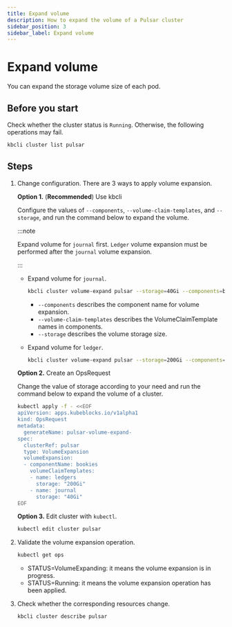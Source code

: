 ```yaml
---
title: Expand volume
description: How to expand the volume of a Pulsar cluster
sidebar_position: 3
sidebar_label: Expand volume
---
```


# Expand volume

You can expand the storage volume size of each pod.

## Before you start

Check whether the cluster status is `Running`. Otherwise, the following operations may fail.

```bash
kbcli cluster list pulsar
```

## Steps

1. Change configuration. There are 3 ways to apply volume expansion.

    **Option 1.** (**Recommended**) Use kbcli

    Configure the values of `--components`, `--volume-claim-templates`, and `--storage`, and run the command below to expand the volume.

    :::note

    Expand volume for `journal` first. `Ledger` volume expansion must be performed after the `journal` volume expansion.

    :::

   - Expand volume for `journal`.

     ```bash
     kbcli cluster volume-expand pulsar --storage=40Gi --components=bookies -t journal  
     ```

     - `--components` describes the component name for volume expansion.
     - `--volume-claim-templates` describes the VolumeClaimTemplate names in components.
     - `--storage` describes the volume storage size.

   - Expand volume for `ledger`.

     ```bash
     kbcli cluster volume-expand pulsar --storage=200Gi --components=bookies -t ledgers  
     ```

    **Option 2.** Create an OpsRequest

    Change the value of storage according to your need and run the command below to expand the volume of a cluster.

    ```bash
    kubectl apply -f - <<EOF
    apiVersion: apps.kubeblocks.io/v1alpha1
    kind: OpsRequest
    metadata:
      generateName: pulsar-volume-expand-
    spec:
      clusterRef: pulsar
      type: VolumeExpansion
      volumeExpansion:
      - componentName: bookies
        volumeClaimTemplates:
        - name: ledgers
          storage: "200Gi"
        - name: journal
          storage: "40Gi"      
    EOF
    ```

    **Option 3.** Edit cluster with `kubectl`.

    ```bash
    kubectl edit cluster pulsar
    ```

2. Validate the volume expansion operation.

   ```bash
   kubectl get ops  
   ```

   * STATUS=VolumeExpanding: it means the volume expansion is in progress.
   * STATUS=Running: it means the volume expansion operation has been applied.

3. Check whether the corresponding resources change.

    ```bash
    kbcli cluster describe pulsar
    ```
